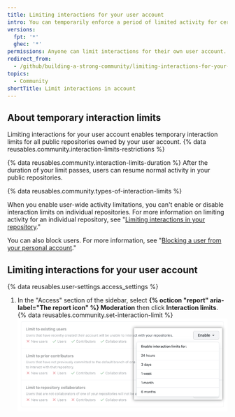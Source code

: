 ```yaml
---
title: Limiting interactions for your user account
intro: You can temporarily enforce a period of limited activity for certain users in all public repositories owned by your user account.
versions:
  fpt: '*'
  ghec: '*'
permissions: Anyone can limit interactions for their own user account.
redirect_from:
  - /github/building-a-strong-community/limiting-interactions-for-your-user-account
topics:
  - Community
shortTitle: Limit interactions in account
---
```


## About temporary interaction limits

Limiting interactions for your user account enables temporary interaction limits for all public repositories owned by your user account. {% data reusables.community.interaction-limits-restrictions %}

{% data reusables.community.interaction-limits-duration %} After the duration of your limit passes, users can resume normal activity in your public repositories.

{% data reusables.community.types-of-interaction-limits %}

When you enable user-wide activity limitations, you can't enable or disable interaction limits on individual repositories. For more information on limiting activity for an individual repository, see "[Limiting interactions in your repository](/communities/moderating-comments-and-conversations/limiting-interactions-in-your-repository)."

You can also block users. For more information, see "[Blocking a user from your personal account](/communities/maintaining-your-safety-on-github/blocking-a-user-from-your-personal-account)." 

## Limiting interactions for your user account

{% data reusables.user-settings.access_settings %}
1. In the "Access" section of the sidebar, select **{% octicon "report" aria-label="The report icon" %} Moderation** then click **Interaction limits**.
{% data reusables.community.set-interaction-limit %}
  ![Temporary interaction limit options](/assets/images/help/settings/user-account-temporary-interaction-limits-options.png)
